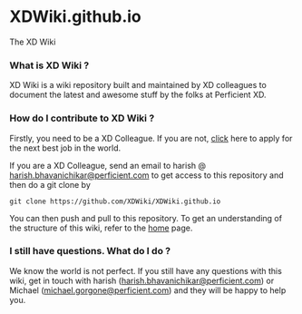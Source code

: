 XDWiki.github.io
================

The XD Wiki

### What is XD Wiki ?

XD Wiki is a wiki repository built and maintained by XD colleagues to document the latest and awesome stuff by the folks at Perficient XD.

### How do I contribute to XD Wiki ?

Firstly, you need to be a XD Colleague. If you are not, [click](http://www.perficient.com/About/Careers) here to apply for the next best job in the world. 

If you are a XD Colleague, send an email to harish @ harish.bhavanichikar@perficient.com to get access to this repository and then do a git clone by 
```
git clone https://github.com/XDWiki/XDWiki.github.io
```
You can then push and pull to this repository. To get an understanding of the structure of this wiki, refer to the [home](http://xdwiki.github.io/#!index.md) page.

### I still have questions. What do I do ?

We know the world is not perfect. If you still have any questions with this wiki, get in touch with harish (harish.bhavanichikar@perficient.com) or Michael (michael.gorgone@perficient.com) and they will be happy to help you.
